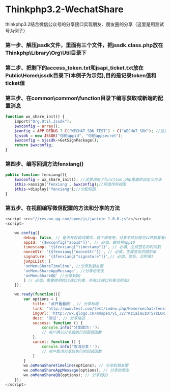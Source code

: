 # Thinkphp3.2-WechatShare
thinkphp3.2结合微信公众号的分享接口实现朋友、朋友圈的分享（这里是用测试号为例子）
### 第一步、解压jssdk文件，里面有三个文件，把jssdk.class.php放在Thinkphp\Library\Org\Util目录下
### 第二步、把剩下的access_token.txt和jsapi_ticket.txt放在Public\Home\jssdk目录下(本例子为示范),目的是记录token值和ticket值
### 第三步、在common\common\function目录下编写获取或新端的配置消息
```php
function wx_share_init() {  
    import("Org.Util.Jssdk");
    $wxconfig = array();   
    $config = APP_DEBUG ? C("WECHAT_SDK_TEST") : C("WECHAT_SDK"); //这里配置了微信公众号的AppId和AppSecret  
    $jssdk = new JSSDK("你的appid", "你的appsecret");
    $wxconfig = $jssdk->GetSignPackage();  
    return $wxconfig;  
} 
```
### 第四步、编写回调方法fenxiang()
```php
public function fenxiang(){
    $wxconfig = wx_share_init(); //这里调用了function.php里面的自定义方法
    $this->assign('fenxiang', $wxconfig);//把值传到视图
    $this->display('fenxiang');//分配视图
}
```
### 第五步、在视图编写微信配置的方法和分享的方法
```javascript
<script src="//res.wx.qq.com/open/js/jweixin-1.0.0.js"></script>  
<script>  

    wx.config({  
        debug: false, // 是否开启调试模式，这个很有用，分享不成功是可以开启看看什么问题
        appId: '{$wxconfig["appId"]}', // 必填，微信号AppID  
        timestamp: '{$fenxiang["timestamp"]}', // 必填，生成签名的时间戳  
        nonceStr: '{$fenxiang["nonceStr"]}', // 必填，生成签名的随机串  
        signature: '{$fenxiang["signature"]}',// 必填，签名，见附录1  
        jsApiList: [
        'onMenuShareTimeline', //分享到朋友圈  
        'onMenuShareAppMessage', //分享给朋友  
        'onMenuShareQQ' //分享到QQ  
        ] // 必填，需要使用的JS接口列表，所有JS接口列表见附录2  
    });  

    wx.ready(function(){  
        var options = {  
            title: '点开看看呗', // 分享标题  
            link: 'http://www.test.com/test/index.php/Home/wechat/fenxiang', // 分享链接，记得使用绝对路径，不能用document.URL
            imgUrl: 'http://wx.qlogo.cn/mmopen/vi_32/rKziaiauzDTSYzLUR7lMIY0c7LibwrNMUoBicU8yC9rPjJWibz5MMTVXciaHmMvXWoYiaakHn7fMt9GvmAeLSpFAeo8WQ/0', // 分享图标，记得使用绝对路径  
            desc: '测试', // 分享描述  
            success: function () {  
                console.info('分享成功！');  
                // 用户确认分享后执行的回调函数  
            },  
            cancel: function () {  
                console.info('取消分享！');  
                // 用户取消分享后执行的回调函数  
            }  
        }  
        wx.onMenuShareTimeline(options); // 分享到朋友圈  
        wx.onMenuShareAppMessage(options); // 分享给朋友  
        wx.onMenuShareQQ(options); // 分享到QQ  
    });  
</script>  
```

